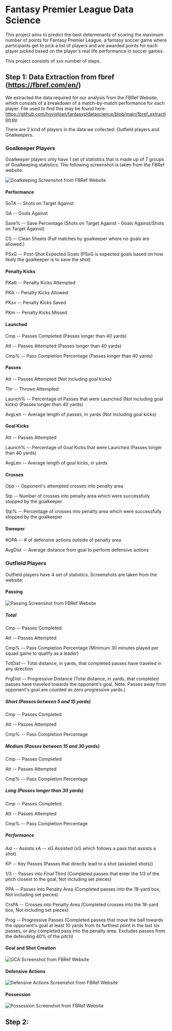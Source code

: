 # Fantasy Premier League Data Science

This project aims to predict the best determinants of scoring the maximum number of points for Fantasy Premier League, a fantasy soccer game where participants get to pick a list of players and are awarded points for each player picked based on the player's real life performance in soccer games.

This project consists of xxx number of steps.

## Step 1: Data Extraction from fbref (https://fbref.com/en/)

We extracted the data required for our analysis from the FBRef Website, which consists of a breakdown of a match-by-match performance for each player. File used to find this may be found here: https://github.com/hoyishian/fantasypldatascience/blob/main/fbref_extraction.py

There are 2 kind of players in the data we collected: Outfield players and Goalkeepers. 

### Goalkeeper Players
Goalkeeper players only have 1 set of statistics that is made up of 7 groups of Goalkeeping statistics. The following screenshot is taken from the FBRef website:

![Goalkeeping Screenshot from FBRef Website](/screenshots/Goalkeeping.png)

#### Performance
SoTA -- Shots on Target Against

GA -- Goals Against

Save% -- Save Percentage (Shots on Target Against - Goals Against/Shots on Target Against)

CS -- Clean Sheets (Full matches by goalkeeper where no goals are allowed.)

PSxG -- Post-Shot Expected Goals (PSxG is expected goals based on how likely the goalkeeper is to save the shot)

#### Penalty Kicks

PKatt -- Penalty Kicks Attempted

PKA -- Penalty Kicks Allowed

PKsv -- Penalty Kicks Saved

PKm -- Penalty Kicks Missed

#### Launched
Cmp -- Passes Completed (Passes longer than 40 yards)

Att -- Passes Attempted (Passes longer than 40 yards)

Cmp% -- Pass Completion Percentage (Passes longer than 40 yards)

#### Passes
Att -- Passes Attempted (Not including goal kicks)

Thr -- Throws Attempted

Launch% -- Percentage of Passes that were Launched (Not including goal kicks) (Passes longer than 40 yards)

AvgLen -- Average length of passes, in yards (Not including goal kicks)

#### Goal Kicks

Att -- Passes Attempted

Launch% -- Percentage of Goal Kicks that were Launched (Passes longer than 40 yards)

AvgLen -- Average length of goal kicks, in yards

#### Crosses

Opp -- Opponent's attempted crosses into penalty area

Stp -- Number of crosses into penalty area which were successfully stopped by the goalkeeper

Stp% -- Percentage of crosses into penalty area which were successfully stopped by the goalkeeper

#### Sweeper

#OPA -- # of defensive actions outside of penalty area

AvgDist -- Average distance from goal to perform defensive actions

### Outfield Players

Outfield players have 4 set of statistics. Screenshots are taken from the website:

#### Passing
![Passing Screenshot from FBRef Website](/screenshots/Passing.png)

##### Total

Cmp -- Passes Completed

Att -- Passes Attempted

Cmp% -- Pass Completion Percentage (Minimum 30 minutes played per squad game to qualify as a leader)

TotDist -- Total distance, in yards, that completed passes have traveled in any direction

PrgDist -- Progressive Distance (Total distance, in yards, that completed passes have traveled towards the opponent's goal. Note: Passes away from opponent's goal are counted as zero progressive yards.)

##### Short (Passes between 5 and 15 yards)
Cmp -- Passes Completed

Att -- Passes Attempted

Cmp% -- Pass Completion Percentage

##### Medium (Passes between 15 and 30 yards)
Cmp -- Passes Completed

Att -- Passes Attempted

Cmp% -- Pass Completion Percentage

##### Long (Passes longer than 30 yards)

Cmp -- Passes Completed

Att -- Passes Attempted

Cmp% -- Pass Completion Percentage

##### Performance
Ast -- Assists
xA -- xG Assisted (xG which follows a pass that assists a shot)

KP -- Key Passes (Passes that directly lead to a shot (assisted shots))

1/3 -- Passes into Final Third (Completed passes that enter the 1/3 of the pitch closest to the goal, Not including set pieces)

PPA -- Passes into Penalty Area (Completed passes into the 18-yard box, Not including set pieces)

CrsPA -- Crosses into Penalty Area (Completed crosses into the 18-yard box, Not including set pieces)

Prog -- Progressive Passes (Completed passes that move the ball towards the opponent's goal at least 10 yards from its furthest point in the last six passes, or any completed pass into the penalty area. Excludes passes from the defending 40% of the pitch)

#### Goal and Shot Creation
![GCA Screenshot from FBRef Website](/screenshots/GCA.png)

#### Defensive Actions
![Defensive Actions Screenshot from FBRef Website](/screenshots/DefensiveAction.png)

#### Possession
![Possession Screenshot from FBRef Website](/screenshots/Possession.png)

## Step 2:
